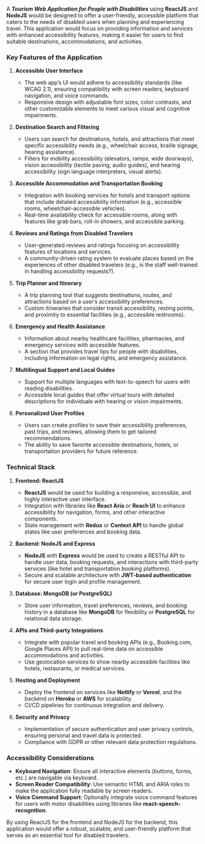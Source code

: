 A ***Tourism Web Application for People with Disabilities*** using **ReactJS** and **NodeJS** would be designed to offer a user-friendly, accessible platform that caters to the needs of disabled users when planning and experiencing travel. This application would focus on providing information and services with enhanced accessibility features, making it easier for users to find suitable destinations, accommodations, and activities.

### Key Features of the Application

1. **Accessible User Interface**
   - The web app’s UI would adhere to accessibility standards (like WCAG 2.1), ensuring compatibility with screen readers, keyboard navigation, and voice commands.
   - Responsive design with adjustable font sizes, color contrasts, and other customizable elements to meet various visual and cognitive impairments.

2. **Destination Search and Filtering**
   - Users can search for destinations, hotels, and attractions that meet specific accessibility needs (e.g., wheelchair access, braille signage, hearing assistance).
   - Filters for mobility accessibility (elevators, ramps, wide doorways), vision accessibility (tactile paving, audio guides), and hearing accessibility (sign language interpreters, visual alerts).

3. **Accessible Accommodation and Transportation Booking**
   - Integration with booking services for hotels and transport options that include detailed accessibility information (e.g., accessible rooms, wheelchair-accessible vehicles).
   - Real-time availability check for accessible rooms, along with features like grab bars, roll-in showers, and accessible parking.

4. **Reviews and Ratings from Disabled Travelers**
   - User-generated reviews and ratings focusing on accessibility features of locations and services.
   - A community-driven rating system to evaluate places based on the experiences of other disabled travelers (e.g., is the staff well-trained in handling accessibility requests?).

5. **Trip Planner and Itinerary**
   - A trip planning tool that suggests destinations, routes, and attractions based on a user’s accessibility preferences.
   - Custom itineraries that consider transit accessibility, resting points, and proximity to essential facilities (e.g., accessible restrooms).

6. **Emergency and Health Assistance**
   - Information about nearby healthcare facilities, pharmacies, and emergency services with accessible features.
   - A section that provides travel tips for people with disabilities, including information on legal rights, and emergency assistance.

7. **Multilingual Support and Local Guides**
   - Support for multiple languages with text-to-speech for users with reading disabilities.
   - Accessible local guides that offer virtual tours with detailed descriptions for individuals with hearing or vision impairments.

8. **Personalized User Profiles**
   - Users can create profiles to save their accessibility preferences, past trips, and reviews, allowing them to get tailored recommendations.
   - The ability to save favorite accessible destinations, hotels, or transportation providers for future reference.

### Technical Stack

1. **Frontend: ReactJS**
   - **ReactJS** would be used for building a responsive, accessible, and highly interactive user interface.
   - Integration with libraries like **React Aria** or **Reach UI** to enhance accessibility for navigation, forms, and other interactive components.
   - State management with **Redux** or **Context API** to handle global states like user preferences and booking data.

2. **Backend: NodeJS and Express**
   - **NodeJS** with **Express** would be used to create a RESTful API to handle user data, booking requests, and interactions with third-party services (like hotel and transportation booking platforms).
   - Secure and scalable architecture with **JWT-based authentication** for secure user login and profile management.

3. **Database: MongoDB (or PostgreSQL)**
   - Store user information, travel preferences, reviews, and booking history in a database like **MongoDB** for flexibility or **PostgreSQL** for relational data storage.

4. **APIs and Third-party Integrations**
   - Integrate with popular travel and booking APIs (e.g., Booking.com, Google Places API) to pull real-time data on accessible accommodations and activities.
   - Use geolocation services to show nearby accessible facilities like hotels, restaurants, or medical services.

5. **Hosting and Deployment**
   - Deploy the frontend on services like **Netlify** or **Vercel**, and the backend on **Heroku** or **AWS** for scalability.
   - CI/CD pipelines for continuous integration and delivery.

6. **Security and Privacy**
   - Implementation of secure authentication and user privacy controls, ensuring personal and travel data is protected.
   - Compliance with GDPR or other relevant data protection regulations.

### Accessibility Considerations

- **Keyboard Navigation**: Ensure all interactive elements (buttons, forms, etc.) are navigable via keyboard.
- **Screen Reader Compatibility**: Use semantic HTML and ARIA roles to make the application fully readable by screen readers.
- **Voice Command Support**: Optionally integrate voice command features for users with motor disabilities using libraries like **react-speech-recognition**.
  
By using ReactJS for the frontend and NodeJS for the backend, this application would offer a robust, scalable, and user-friendly platform that serves as an essential tool for disabled travelers.
